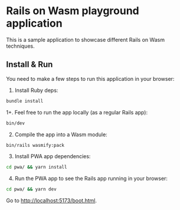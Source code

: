 # Rails on Wasm playground application

This is a sample application to showcase different Rails on Wasm techniques.

## Install & Run

You need to make a few steps to run this application in your browser:

1. Install Ruby deps:

```bash
bundle install
```

1+. Feel free to run the app locally (as a regular Rails app):

```bash
bin/dev
```

2. Compile the app into a Wasm module:

```bash
bin/rails wasmify:pack
```

3. Install PWA app dependencies:

```bash
cd pwa/ && yarn install
```

4. Run the PWA app to see the Rails app running in your browser:

```bash
cd pwa/ && yarn dev
```

Go to [http://localhost:5173/boot.html](http://localhost:5173/boot.html).
